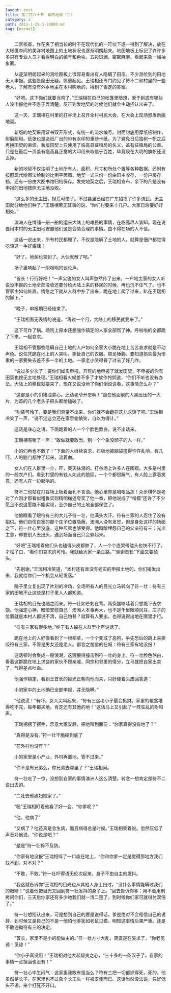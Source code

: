 ```yaml
---
layout: post
title: 第二百八十节　新的地契（二）
category: 3
path: 2011-1-29-3-28000.md
tag: [normal]
---
```


　　二赏核杳，作花夹了相当长的时干在现代化的一叮伙下逐一得到了解决，放在大帐篷中间的美洋村地图上的土地状况也逐渐明朗起来。地图地板上标记了许许多多只有专业人员才看得明白的编号和色块。五彩斑澜，密密麻麻。看起来象一幅抽象画。

　　从逐渐明朗起来的测绘图板上很容易看出有人隐瞒了田亩。不少测绘到的田地无人申报。这些是隐田无疑。慎重起见。王瑞相还专门约见了符不二和村里的一些老人，了解有没有外乡地主在本村购地的，得到了否定的答案。

　　“好吧。这下你们就要当鸡了。”王瑞相在自己的帐篷里暗想，至于到底有哪些人没申报他并不急于弄清楚，反正到发地契的时候他们就会主动招认出来了。

　　这一天，王瑞相在村里的打谷场上召开全村村民大会，在大会上现场颁发新版地契。

　　新版的地契采用证书双开形式，有统一的流水编号。封面封底用厚纸板制作，耐磨耐用。纸张也是造纸厂出的带有水印的重磅卡纸。为了避免日后独树一帜之后再换田契的麻烦。新版田契上只使用了临高县征粮局的名义，盖有征粮局的公章。只是在最后一页盖有临高县正堂的大印用来取信于百姓，毕竟现在大明的旗帜还没丢掉。

　　新的地契不仅注明了土地所有人、面积、尺寸和所处个置等各种数据。还附有按照现代绘图法绘制的比例平面图。地契一式三份一份由田主收存，一份户房存档，还有一份由大图书馆归档保存。发完地契之后，王瑞相宣布，余下的凡是没有申报的田地按照无主地没收。

　　“这么多的无主田，抛荒可惜了。不过县里已经在广东招揽了许多流民。无主田就分给他们种了。”王瑞相若无其事的说，“你们村要来十几户。大家日后要好好相处。”

　　澳洲人在博铺一船一船的运来大陆上的难民的事情，在临高尽人皆知。现在说要用本村的无主田地安置他们这是合情合理的事情。由不得在场的人不信。

　　这话一说出来，所有村民都懵了，不仅是隐瞒了土地的人，就算是佃户都觉得吃惊这一手好毒辣！

　　“好了。地契也领到了。大伙就散了吧。”

　　场子里响起了一阴嗡嗡的议论声。

　　“首长！行行好吧！”一声尖锐的女人叫声忽然传了出来，一户地主家的女人听说没申报的土地全部没收还要分给大陆上来的移民的时候，再也沉不住气了。也不管家主如何处置。情急之下就从人群中扑了出来，跪在地上爬了过来，趴在王瑞相的脚下。”

　　“晚子，申报期已经结束了。

　　”王瑞相面无表情的说道，“再过一个月，大陆上的移民就要来了。”

　　这下可炸了锅。场院上原本还想强作镇定的人家全部慌了神。呼啦啦的全都跪了下来，一起哀求。

　　王瑞相不管那些隐瞒自己土地的人户如何全家大小跪在地上苦苦哀求就是不动声色。说任凭跪在地上的人哭叫。撕扯自己的衣服。顿足捶胸。要知道损失最为惨重的一家要失去差不多一半的土地。一家老小哭得昏了过去了好几咋。

　　“说过多少次了：要你们如实申报。开荒的地申报了就发田契，不申报的你有田契也按无主地处理。”王瑞相看火候差不多了才故作怜悯道，“你们不听也没有办法。大陆上的移民就要来了，现在又说没地了你们倒说说看，这事情怎么办？”

　　“这都是小的们猪油蒙心。还请老爷开恩啊！”跪在他面前的人黑压压的一大片，为首的几个老头子把头都给磕破了。

　　“别装可怜了。要是我们测量不出来。你们就不会跪在这儿求饶了吧。”王瑞相冷笑了一声，“说不定这会还在家里偷偷笑，自以为得计。”

　　这话是诛心之语。下面跪着的人一个个脸色煞白。说不出话来。

　　王瑞相咳嗽了一声：“敢做就要敢当。别一个个象没卵子的人一样。”

　　小的们再也不敢了！”下面的人继续哀求，石板地被脑袋撞得忤忤乱响，有几吓，人的脑门都肿了起来，流着血。

　　女人们在人群里一介，吓，哭天抹泪的。打谷场上许多人在围观。大多是村里的一般农户们。看到村里的有钱人如此的狼狈，一个个都很解气，有人脸上露着笑意，还有人在一边起哄的。

　　符不二也站在打谷场上板着面孔不言语。他心里却是咱咱品羔！众步棋怀是老对了六刚才那看似粗鲁实则精明枷迹夸奖了他一番，把他说成了“楷模”还许了不少愿且不说这愿能不能实现，至少自己的土地全部保住了。

　　他偷眼看了眼符有三的大儿子符一壮，他满头大汗。符有三家的人忍住了没有招供。他们自信自家的那个庄子位置隐蔽，澳洲人没有发觉，但是身处这样的场面之下，符一壮心里没底，这种煎熬也够受得。他暗暗埋怨自己的父亲符有三：光出主意，却要别人去出头，遇到场面自己只会躲起来。

　　“好吧”王瑞相看他们头也磕得头皮都肿了，人一个个连哭带磕头也快不行了，才松了口，“看你们哀求的可怜。我就给大家一条生路。”“谢谢首长”下面又要磕头。

　　“先别谢。”王瑞相冷笑道，“本村还有谁没有老实的申报土地的。你们揭发出来，我就给你们一个机会从轻发落。”

　　院子里立复出现了片刻的冷场，全场所有人的目光立马转向了符一壮：符有三家的田地不止这些是村子里人人都知道。

　　王瑞相的目光也随之而来。符一壮如芒刺在背。两条腿哆嗦着只想跪下去求饶。他强定心神，暗暗安慰自己：澳洲人本事再大，也不是千里眼顺风耳，庄子的位置就是本村人都说不清，自己怕甚？就算有人要出，也得说得出地在哪里才行。

　　“符有三家有很多地。”终于有人躲在人群里小声说话了。

　　跪在地上的人好像看到了一根稻草，一个个变成了恶狗，争先恐后的跳上来撕咬符有三家。不管是男女还是老人。都言之凿凿的在喊：符有三家有地没报！

　　这话顿时会聚成一股浪潮。这狠狠得撞击到符一壮的身上。符一壮脸色煞白，看着这群跪在地上求饶的家伙不顾亲戚、同宗和邻里的情分，立马就把自家出卖了，气得差点吐血。

　　他强作镇定，看到王首长的目光正朝向他而来，只好硬着头皮回答道：

　　小的家中的土地确已全部申报，并无隐瞒。”

　　“他说谎！”有吓。女人尖叫起来，“符有三这老小子最会抠财。家里的粮食堆得吃不完，每年都买地。肯定还有其他的地！”这话马上又引起了一阵狂乱的附和声。

　　王瑞相摆了摆手，示意大家安静，把他叫到面前：“你家真得没有地了？”

　　“真得是没有。”符一壮干脆硬到底了

　　“在外村也没有？”

　　小的家里是小产业，外村再置地，管不过来。”

　　“你不是有兄弟么，你兄弟去哪里了？”王瑞相问。

　　符一壮吃了一惊，没想到自家的事情澳洲人这么清楚。转念一想肯定是符不二说出去的。

　　“二壮去他媳妇娘家了。”

　　“嗯”王瑞相盯着他看了好一会。“你爹呢？”

　　“他，他病了”

　　“又病了？他还真是会生病，而且病得总是时候。”王瑞相笑着说。忽然压低了声音对他说，“你说是吧？”

　　“是是”符一壮猝不及防。

　　“你家有地没报”王瑞相啐了一口痰在地上，“你和你爹一定是觉得那地方我们找不到，对不对？”

　　“不敢，不敢。”符一壮吓得语无伦次起来。身子不由自主的发抖。

　　“我这就告诉你”王瑞相的目光也从其他人身上扫过，“没什么事情能瞒过我们的眼睛！”说着他把目光又回到符一壮发抖的身子上。“回去告诉你爹：用不着用刑拷问你们，三天后你家还有多少地我们就一清二楚了。到时候你们家可就得付双倍了。”

　　符一壮想招认出来，可是想到自己的要是说得话，爹是绝对不会相信自己的说辞，到时候又是自己的不是一他怕他爹犹如老鼠见猫。明知这事情后果严重。还是不敢违拗符有三的决定。

　　“首长，家里不是小的能做主的。”符一壮方寸大乱，简直是在哀求了，“你老见谅！见谅！”

　　“你小子真没用！”王瑞相对他大起鄙夷之心，“三十多的一条汉子了。自家的事情一点担当也没有！”

　　符一壮心中生闷气：这家里我敢有担当么？符有三把一切都抓得死，死的。他虽然是长子，在家里也不过象个长工头一样被支使而已。这话当然没法说，只好低头不语，来个打死不开口。